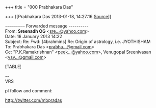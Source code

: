 +++
title = "000 Prabhakara Das"

+++
[[Prabhakara Das	2013-01-18, 14:27:16 [Source](https://groups.google.com/g/samskrita/c/BmufdiIbPWc)]]



  
  

---------- Forwarded message ----------  
From: **Sreenadh OG** \<[sre...@yahoo.com]()\>  
Date: 18 January 2013 14:22  
Subject: Re: Fwd: \[4brahmins\] Re: Origin of astrology, i.e. JYOTHISHAM  
To: Prabhakara Das \<[prabha...@gmail.com]()\>  
Cc: "P.K.Ramakrishnan" \<[peek...@yahoo.com]()\>, Venugopal Sreenivasan \<[vsv...@gmail.com]()\>  
  
  

[TABLE]

  
  

  

--  
VRS

pl follow and comment:

<http://twitter.com/mbpradas>

